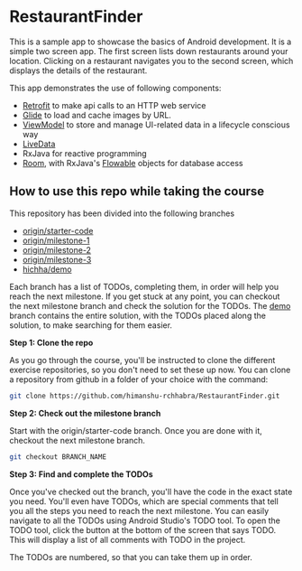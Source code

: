 # RestaurantFinder
This is a sample app to showcase the basics of Android development. It is a simple two screen app. The first screen lists down restaurants around your location. Clicking on a restaurant navigates you to the second screen, which displays the details of the restaurant. 

This app demonstrates the use of following components:
* [Retrofit](https://square.github.io/retrofit/) to make api calls to an HTTP web service
* [Glide](https://bumptech.github.io/glide/) to load and cache images by URL.
* [ViewModel](https://developer.android.com/topic/libraries/architecture/viewmodel) to store and manage UI-related data in a lifecycle conscious way
* [LiveData](https://developer.android.com/topic/libraries/architecture/livedata)
* RxJava for reactive programming
* [Room](https://developer.android.com/topic/libraries/architecture/room.html), with RxJava's [Flowable](http://reactivex.io/RxJava/2.x/javadoc/io/reactivex/Flowable.html) objects for database access


## How to use this repo while taking the course

This repository has been divided into the following branches
* [origin/starter-code](https://github.com/himanshu-rchhabra/RestaurantFinder/tree/origin/starter-code)
* [origin/milestone-1](https://github.com/himanshu-rchhabra/RestaurantFinder/tree/origin/milestone-1)
* [origin/milestone-2](https://github.com/himanshu-rchhabra/RestaurantFinder/tree/origin/milestone-2)
* [origin/milestone-3](https://github.com/himanshu-rchhabra/RestaurantFinder/tree/origin/milestone-3)
* [hichha/demo](https://github.com/himanshu-rchhabra/RestaurantFinder/tree/hichha/demo)

Each branch has a list of TODOs, completing them, in order will help you reach the next milestone. If you get stuck at any point, you can checkout the next milestone branch and check the solution for the TODOs. 
The [demo](https://github.com/himanshu-rchhabra/RestaurantFinder/tree/hichha/demo) branch contains the entire solution, with the TODOs placed along the solution, to make searching for them easier.

**Step 1: Clone the repo**

As you go through the course, you'll be instructed to clone the different exercise repositories, so you don't need to set these up now. You can clone a repository from github in a folder of your choice with the command:

```bash
git clone https://github.com/himanshu-rchhabra/RestaurantFinder.git
```

**Step 2: Check out the milestone branch**

Start with the origin/starter-code branch. Once you are done with it, checkout the next milestone branch. 

```bash
git checkout BRANCH_NAME
```

**Step 3: Find and complete the TODOs**

Once you've checked out the branch, you'll have the code in the exact state you need. You'll even have TODOs, which are special comments that tell you all the steps you need to reach the next milestone. You can easily navigate to all the TODOs using Android Studio's TODO tool. To open the TODO tool, click the button at the bottom of the screen that says TODO. This will display a list of all comments with TODO in the project. 

The TODOs are numbered, so that you can take them up in order. 
